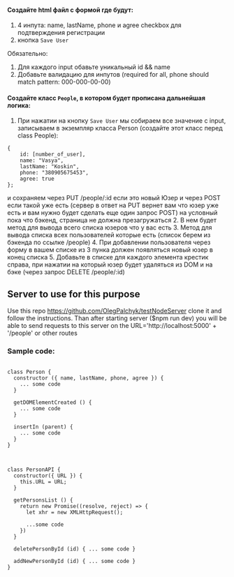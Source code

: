 #### Создайте html файл с формой где будут:

1) 4 инпута: name, lastName, phone и agree checkbox для подтверждения регистрации <br>
2) кнопка `Save User`

Обязательно:

1) Для каждого input обавьте уникальный id && name  <br>
2) Добавьте валидацию для инпутов (required for all, phone should match pattern: 000-000-00-00)

#### Создайте класс `People`, в котором будет прописана дальнейшая логика:

1. При нажатии на кнопку `Save User` мы собираем все значение с input, записываем в экземпляр класса Person (создайте этот класс перед class People):
```
{
    id: [number_of_user],
    name: "Vasya",
    lastName: "Koskin",
    phone: "380905675453",
    agree: true
};
```
и сохраняем через PUT /people/:id если это новый Юзер и через POST если такой уже есть (сервер в ответ на PUT вернет вам что юзер уже есть и вам нужно будет сделать еще один запрос POST) на условный пока что бэкенд, страница не должна презагружаться
2. В нем будет метод для вывода всего списка юзеров что у вас есть
3. Метод для вывода списка всех пользователей которые есть (список берем из бэкенда по ссылке /people)
4. При добавлении пользователя через форму в вашем списке из 3 пунка должен появляться новый юзер в конец списка
5. Добавьте в списке для каждого элемента крестик справа, при нажатии на который юзер будет удаляться из DOM и на бэке (через запрос DELETE /people/:id)

## Server to use for this purpose

Use this repo https://github.com/OlegPalchyk/testNodeServer clone it and follow the instructions. Than after starting server ($npm run dev) you will be able to send requests to this server on the URL='http://localhost:5000' + '/people' or other routes

### Sample code:

```

class Person {
  constructor ({ name, lastName, phone, agree }) {
    ... some code
  }

  getDOMElementCreated () {
    ... some code
  }

  insertIn (parent) {
    ... some code
  }
}



class PersonAPI {
  constructor({ URL }) {
    this.URL = URL;
  }

  getPersonsList () {
    return new Promise((resolve, reject) => {
      let xhr = new XMLHttpRequest();

      ...some code
    })
  }
  
  deletePersonById (id) { ... some code }
  
  addNewPersonById (id) { ... some code }
}
```
